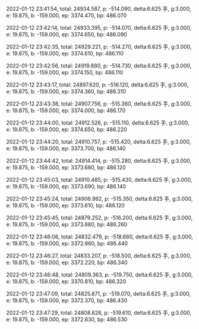 2022-01-12 23:41:54, total: 24934.587, p: -514.090, delta:6.625 手, g:3.000, e: 19.875, b: -159.000, ep: 3374.470, bp: 486.070

2022-01-12 23:42:14, total: 24933.395, p: -514.070, delta:6.625 手, g:3.000, e: 19.875, b: -159.000, ep: 3374.650, bp: 486.090

2022-01-12 23:42:35, total: 24929.221, p: -514.270, delta:6.625 手, g:3.000, e: 19.875, b: -159.000, ep: 3374.610, bp: 486.110

2022-01-12 23:42:56, total: 24919.880, p: -514.730, delta:6.625 手, g:3.000, e: 19.875, b: -159.000, ep: 3374.150, bp: 486.110

2022-01-12 23:43:17, total: 24897.620, p: -516.120, delta:6.625 手, g:3.000, e: 19.875, b: -159.000, ep: 3374.360, bp: 486.310

2022-01-12 23:43:38, total: 24907.756, p: -515.360, delta:6.625 手, g:3.000, e: 19.875, b: -159.000, ep: 3374.000, bp: 486.170

2022-01-12 23:44:00, total: 24912.526, p: -515.110, delta:6.625 手, g:3.000, e: 19.875, b: -159.000, ep: 3374.650, bp: 486.220

2022-01-12 23:44:20, total: 24910.757, p: -515.420, delta:6.625 手, g:3.000, e: 19.875, b: -159.000, ep: 3373.700, bp: 486.140

2022-01-12 23:44:42, total: 24914.414, p: -515.280, delta:6.625 手, g:3.000, e: 19.875, b: -159.000, ep: 3373.680, bp: 486.120

2022-01-12 23:45:03, total: 24910.485, p: -515.430, delta:6.625 手, g:3.000, e: 19.875, b: -159.000, ep: 3373.690, bp: 486.140

2022-01-12 23:45:24, total: 24906.962, p: -515.350, delta:6.625 手, g:3.000, e: 19.875, b: -159.000, ep: 3373.610, bp: 486.120

2022-01-12 23:45:45, total: 24879.252, p: -516.200, delta:6.625 手, g:3.000, e: 19.875, b: -159.000, ep: 3373.880, bp: 486.260

2022-01-12 23:46:06, total: 24832.479, p: -518.660, delta:6.625 手, g:3.000, e: 19.875, b: -159.000, ep: 3372.860, bp: 486.440

2022-01-12 23:46:27, total: 24833.207, p: -518.500, delta:6.625 手, g:3.000, e: 19.875, b: -159.000, ep: 3372.220, bp: 486.340

2022-01-12 23:46:48, total: 24809.363, p: -519.750, delta:6.625 手, g:3.000, e: 19.875, b: -159.000, ep: 3370.810, bp: 486.320

2022-01-12 23:47:09, total: 24825.871, p: -519.070, delta:6.625 手, g:3.000, e: 19.875, b: -159.000, ep: 3372.370, bp: 486.430

2022-01-12 23:47:29, total: 24808.828, p: -519.610, delta:6.625 手, g:3.000, e: 19.875, b: -159.000, ep: 3372.630, bp: 486.530
